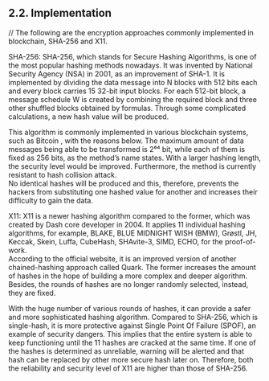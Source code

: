 ## 2.2. Implementation

<!-- OAuth 2.0, language of back end, P2P technology will be mentioned here (David). -->

//
The following are the encryption approaches commonly implemented in blockchain, SHA-256 and X11.

SHA-256:
SHA-256, which stands for Secure Hashing Algorithms, is one of the most popular hashing methods nowadays. 
It was invented by National Security Agency (NSA) in 2001, as an improvement of SHA-1. 
It is implemented by dividing the data message into N blocks with 512 bits each and every block carries 15 32-bit input blocks. 
For each 512-bit block, a message schedule W is created by combining the required block and three other shuffled blocks obtained by formulas. 
Through some complicated calculations, a new hash value will be produced.  

This algorithm is commonly implemented in various blockchain systems, such as Bitcoin , with the reasons below. 
The maximum amount of data messages being able to be transformed is 2⁶⁴ bit, while each of them is fixed as 256 bits, as the method’s name states. 
With a larger hashing length, the security level would be improved. 
Furthermore, the method is currently resistant to hash collision attack.  
No identical hashes will be produced and this, therefore, prevents the hackers from substituting one hashed value for another and increases their difficulty to gain the data.

X11:
X11 is a newer hashing algorithm compared to the former, which was created by Dash core developer in 2004. 
It applies 11 individual hashing algorithms, for example, BLAKE, BLUE MIDNIGHT WISH (BMW), Grøstl, JH, Keccak, Skein, Luffa, CubeHash, SHAvite-3, SIMD, ECHO, for the proof-of-work.  
According to the official website, it is an improved version of another chained-hashing approach called Quark. 
The former increases the amount of hashes in the hope of building a more complex and deeper algorithm. 
Besides, the rounds of hashes are no longer randomly selected, instead, they are fixed.  

With the huge number of various rounds of hashes, it can provide a safer and more sophisticated hashing algorithm. 
Compared to SHA-256, which is single-hash, it is more protective against Single Point Of Failure (SPOF), an example of security dangers. 
This implies that the entire system is able to keep functioning until the 11 hashes are cracked at the same time. 
If one of the hashes is determined as unreliable, warning will be alerted and that hash can be replaced by other more secure hash later on. 
Therefore, both the reliability and security level of X11 are higher than those of SHA-256.

